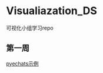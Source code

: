 # Visualiazation_DS
可视化小组学习repo


## 第一周

[pyechats示例](https://github.com/haowang666/Visualiazation_DS/blob/master/Pyecharts.ipynb)
